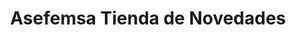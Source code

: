 ---
title: "Asefemsa Tienda de Novedades"
url: /calle-blancos/asefemsa-tienda-de-novedades/
shop: general
---
